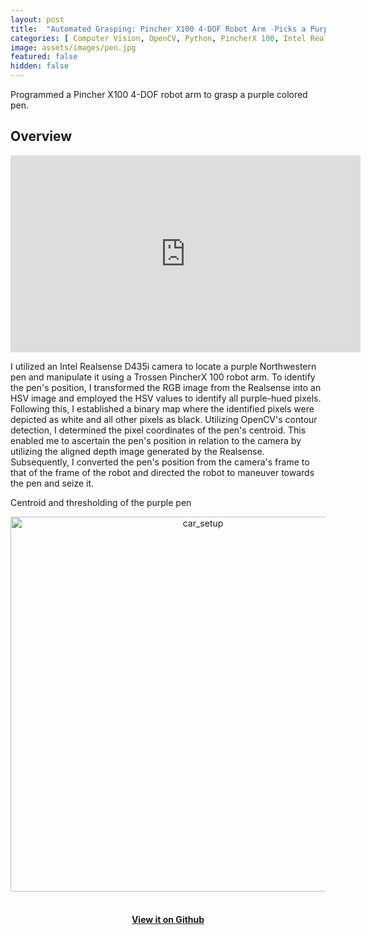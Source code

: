 ```yaml
---
layout: post
title:  "Automated Grasping: Pincher X100 4-DOF Robot Arm -Picks a Purple Pen"
categories: [ Computer Vision, OpenCV, Python, PincherX 100, Intel Realsense ]
image: assets/images/pen.jpg
featured: false
hidden: false
---
```

Programmed a Pincher X100 4-DOF robot arm to grasp a purple colored pen.

## Overview

<div align="center"><iframe width="560" height="315" src="https://www.youtube.com/embed/SmPIuWhf_UQ" title="YouTube video player" frameborder="0" allow="accelerometer; autoplay; clipboard-write; encrypted-media; gyroscope; picture-in-picture" allowfullscreen></iframe></div>

 I utilized an Intel Realsense D435i camera to locate a purple Northwestern pen and manipulate it using a Trossen PincherX 100 robot arm. To identify the pen's position, I transformed the RGB image from the Realsense into an HSV image and employed the HSV values to identify all purple-hued pixels. Following this, I established a binary map where the identified pixels were depicted as white and all other pixels as black. Utilizing OpenCV's contour detection, I determined the pixel coordinates of the pen's centroid. This enabled me to ascertain the pen's position in relation to the camera by utilizing the aligned depth image generated by the Realsense. Subsequently, I converted the pen's position from the camera's frame to that of the frame of the robot and directed the robot to maneuver towards the pen and seize it.

 Centroid and thresholding of the purple pen
 <div align="center"><img src="https://raw.githubusercontent.com/roy2909/roy2909.github.io/08b08e279ba67fb56615d4048d3c89ace9d4a978/assets/images/penC.gif" alt="car_setup" width="600"/></div>
 &nbsp;
<div align="center"><h4> <a href="https://github.com/roy2909/pen_challenge">View it on Github</a></h4></div>
